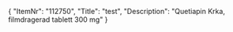 {
  "ItemNr": "112750",
  "Title": "test",
  "Description": "Quetiapin Krka, filmdragerad tablett 300 mg"
}